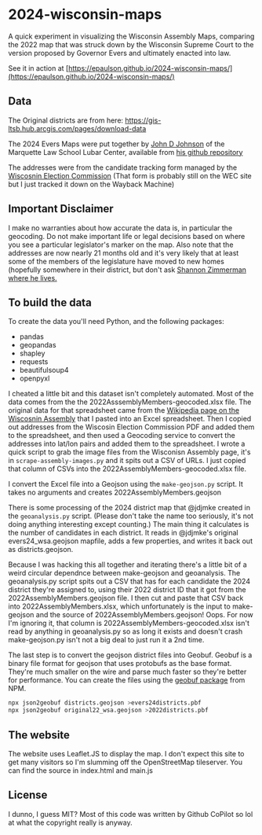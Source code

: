 # 2024-wisconsin-maps
A quick experiment in visualizing the Wisconsin Assembly Maps, comparing the 2022 map that was struck down by the Wisconsin Supreme Court to the version proposed by Governor Evers and ultimately enacted into law. 

See it in action at [https://epaulson.github.io/2024-wisconsin-maps/](https://epaulson.github.io/2024-wisconsin-maps/)

## Data

The Original districts are from here: 
https://gis-ltsb.hub.arcgis.com/pages/download-data

The 2024 Evers Maps were put together by [John D Johnson](https://twitter.com/jdjmke) of the Marquette Law School Lubar Center, available from [his github repository](https://github.com/jdjohn215/wi-legis-map-proposals-2024/)

The addresses were from the candidate tracking form managed by the [Wiscosnin Election Commission](https://web.archive.org/web/20220613190842/https://elections.wi.gov/sites/elections/files/2022-06/Candidates%20Tracking%20By%20Office%20as%20of%206.6.2022%20at%205pm_0.pdf) (That form is probably still on the WEC site but I just tracked it down on the Wayback Machine)

## Important Disclaimer
I make no warranties about how accurate the data is, in particular the geocoding.
Do not make important life or legal decisions based on where you see a particular legislator's marker on the map. 
Also note that the addresses are now nearly 21 months old and it's very likely that at least some of the members of the legislature have moved to new homes (hopefully somewhere in their district, but don't ask [Shannon Zimmerman where he lives.](https://www.wpr.org/politics/documents-suggest-assembly-lawmaker-lives-outside-district-violation-state-law)
## To build the data
To create the data you'll need Python, and the following packages:
- pandas
- geopandas
- shapley
- requests
- beautifulsoup4
- openpyxl

I cheated a little bit and this dataset isn't completely automated. Most of the data comes from the the 2022AsssemblyMembers-geocoded.xlsx file.
The original data for that spreadsheet came from the [Wikipedia page on the Wiscosnin Assembly](https://en.wikipedia.org/wiki/Wisconsin_State_Assembly) that I pasted into an Excel spreadsheet.
Then I copied out addresses from the Wiscosin Election Commission PDF and added them to the spreadsheet, and then used a Geocoding service to convert the addresses into lat/lon pairs and added them to the spreadsheet.
I wrote a quick script to grab the image files from the Wisconisn Assembly page, it's in `scrape-assembly-images.py` and it spits out a CSV of URLs. 
I just copied that column of CSVs into the 2022AssemblyMembers-geocoded.xlsx file.

I convert the Excel file into a Geojson using the `make-geojson.py` script. It takes no arguments and creates 2022AssemblyMembers.geojson

There is some processing of the 2024 district map that @jdjmke created in the `geoanalysis.py` script. (Please don't take the name too seriously, it's not doing anything interesting except counting.) The main thing it calculates is the number of candidates in each district. It reads in @jdjmke's original evers24_wsa.geojson mapfile, adds a few properties, and writes it back out as districts.geojson.

Because I was hacking this all together and iterating there's a little bit of a weird circular dependnce between make-geojson and geoanalysis. The geoanalysis.py script spits out a CSV that has for each candidate the 2024 district they're assigned to, using their 2022 district ID that it got from the 2022AssemblyMembers.geojson file. I then cut and paste that CSV back into 2022AssemblyMembers.xlsx, which unfortunately is the input to make-geojson and the source of 2022AssemblyMembers.geojson! 
Oops. 
For now I'm ignoring it, that column is 2022AssemblyMembers-geocoded.xlsx isn't read by anything in geoanalysis.py so as long it exists and doesn't crash make-geojson.py isn't not a big deal to just run it a 2nd time. 

The last step is to convert the geojson district files into Geobuf. Geobuf is a binary file format for geojson that uses protobufs as the base format. 
They're much smaller on the wire and parse much faster so they're better for performance. You can create the files using the [geobuf package](https://www.npmjs.com/package/geobuf) from NPM. 

```sh
npx json2geobuf districts.geojson >evers24districts.pbf
npx json2geobuf original22_wsa.geojson >2022districts.pbf
```

## The website
The website uses Leaflet.JS to display the map. 
I don't expect this site to get many visitors so I'm slumming off the OpenStreetMap tileserver.
You can find the source in index.html and main.js

## License
I dunno, I guess MIT? Most of this code was written by Github CoPilot so lol at what the copyright really is anyway.